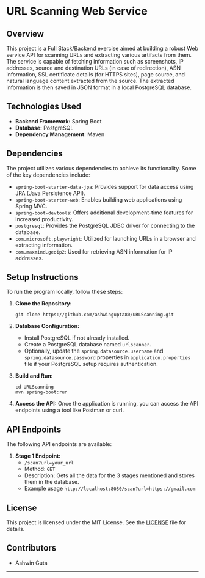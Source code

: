 # URL Scanning Web Service

## Overview

This project is a Full Stack/Backend exercise aimed at building a robust Web service API for scanning URLs and extracting various artifacts from them. The service is capable of fetching information such as screenshots, IP addresses, source and destination URLs (in case of redirection), ASN information, SSL certificate details (for HTTPS sites), page source, and natural language content extracted from the source. The extracted information is then saved in JSON format in a local PostgreSQL database.

## Technologies Used

- **Backend Framework:** Spring Boot
- **Database:** PostgreSQL
- **Dependency Management:** Maven

## Dependencies

The project utilizes various dependencies to achieve its functionality. Some of the key dependencies include:

- `spring-boot-starter-data-jpa`: Provides support for data access using JPA (Java Persistence API).
- `spring-boot-starter-web`: Enables building web applications using Spring MVC.
- `spring-boot-devtools`: Offers additional development-time features for increased productivity.
- `postgresql`: Provides the PostgreSQL JDBC driver for connecting to the database.
- `com.microsoft.playwright`: Utilized for launching URLs in a browser and extracting information.
- `com.maxmind.geoip2`: Used for retrieving ASN information for IP addresses.

## Setup Instructions

To run the program locally, follow these steps:

1. **Clone the Repository:** 
   ```
   git clone https://github.com/ashwingupta80/URLScanning.git
   ```

2. **Database Configuration:**
   - Install PostgreSQL if not already installed.
   - Create a PostgreSQL database named `urlscanner`.
   - Optionally, update the `spring.datasource.username` and `spring.datasource.password` properties in `application.properties` file if your PostgreSQL setup requires authentication.

3. **Build and Run:**
   ```
   cd URLScanning
   mvn spring-boot:run
   ```

4. **Access the API:**
   Once the application is running, you can access the API endpoints using a tool like Postman or curl.

## API Endpoints

The following API endpoints are available:

1. **Stage 1 Endpoint:**
   - `/scan?url=your_url`
   - Method: `GET`
   - Description: Gets all the data for the 3 stages mentioned and stores them in the database.
   - Example usage `http://localhost:8080/scan?url=https://gmail.com`


## License

This project is licensed under the MIT License. See the [LICENSE](LICENSE) file for details.

## Contributors

- Ashwin Guta

---
